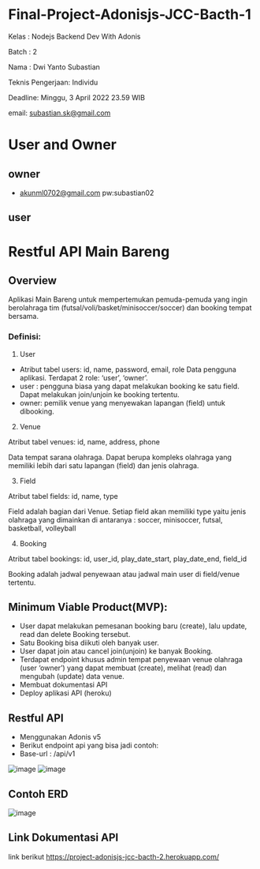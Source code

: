 # Final-Project-Adonisjs-JCC-Bacth-1
Kelas : Nodejs Backend Dev With Adonis 

Batch : 2 

Nama : Dwi Yanto Subastian

Teknis Pengerjaan: Individu 

Deadline: Minggu, 3 April 2022 23.59 WIB 

email: subastian.sk@gmail.com


# User and Owner

## owner
- akunml0702@gmail.com pw:subastian02 

## user


# Restful API Main Bareng 
## Overview
Aplikasi Main Bareng untuk mempertemukan pemuda-pemuda yang ingin berolahraga tim (futsal/voli/basket/minisoccer/soccer) dan booking tempat bersama.

### Definisi: 
1. User

* Atribut tabel users: id, name, password, email, role
Data pengguna aplikasi. Terdapat 2 role: ‘user’, ‘owner’. 
* user : pengguna biasa yang dapat melakukan booking ke satu field. Dapat melakukan join/unjoin ke booking tertentu.
* owner: pemilik venue yang menyewakan lapangan (field) untuk dibooking.
2. Venue

Atribut tabel venues: id, name, address, phone

Data tempat sarana olahraga. Dapat berupa kompleks olahraga yang memiliki lebih dari satu lapangan (field) dan jenis olahraga. 

3. Field

Atribut tabel fields: id, name, type

Field adalah bagian dari Venue. Setiap field akan memiliki type yaitu jenis olahraga yang dimainkan di antaranya : soccer, minisoccer, futsal, basketball, volleyball 

4. Booking

Atribut tabel bookings: id, user_id, play_date_start, play_date_end, field_id

Booking adalah jadwal penyewaan atau jadwal main user di field/venue tertentu.


 
## Minimum Viable Product(MVP): 
* User dapat melakukan pemesanan booking baru (create), lalu update, read dan delete Booking tersebut.  
* Satu Booking bisa diikuti oleh banyak user. 
* User dapat join atau cancel join(unjoin) ke banyak Booking.
* Terdapat endpoint khusus admin tempat penyewaan venue olahraga (user ‘owner’) yang dapat membuat (create), melihat (read) dan mengubah (update) data venue. 
* Membuat dokumentasi API
* Deploy aplikasi API (heroku)

## Restful API
* Menggunakan Adonis v5
* Berikut endpoint api yang bisa jadi contoh: 
* Base-url : /api/v1

![image](https://user-images.githubusercontent.com/79132450/134944085-5a05acdb-32ba-400d-b874-58b8a2f2b2ee.png)
![image](https://user-images.githubusercontent.com/79132450/134944126-6a25d017-5730-4984-b9b1-172e3890a2d7.png)


## Contoh ERD
![image](https://user-images.githubusercontent.com/79132450/134943686-b698c68f-9f46-43bc-9f67-f93e281460bf.png)

## Link Dokumentasi API
link berikut https://project-adonisjs-jcc-bacth-2.herokuapp.com/

